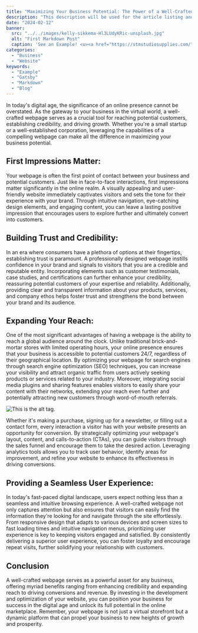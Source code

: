```yaml
---
title: "Maximizing Your Business Potential: The Power of a Well-Crafted Webpage."
description: "This description will be used for the article listing and search results on Google."
date: "2024-02-12"
banner:
  src: "../../images/kelly-sikkema-Hl3LUdyKRic-unsplash.jpg"
  alt: "First Markdown Post"
  caption: 'See an Example! <u><a href="https://stmstudiosupplies.com/">STM studio supplies</a></u>'
categories:
  - "Business"
  - "Website"
keywords:
  - "Example"
  - "Gatsby"
  - "Markdown"
  - "Blog"
---
```



In today's digital age, the significance of an online presence cannot be overstated. As the gateway to your business in the virtual world, a well-crafted webpage serves as a crucial tool for reaching potential customers, establishing credibility, and driving growth. Whether you're a small startup or a well-established corporation, leveraging the capabilities of a compelling webpage can make all the difference in maximizing your business potential.

## First Impressions Matter:

Your webpage is often the first point of contact between your business and potential customers. Just like in face-to-face interactions, first impressions matter significantly in the online realm. A visually appealing and user-friendly website immediately captivates visitors and sets the tone for their experience with your brand. Through intuitive navigation, eye-catching design elements, and engaging content, you can leave a lasting positive impression that encourages users to explore further and ultimately convert into customers.

## Building Trust and Credibility:

In an era where consumers have a plethora of options at their fingertips, establishing trust is paramount. A professionally designed webpage instills confidence in your brand and signals to visitors that you are a credible and reputable entity. Incorporating elements such as customer testimonials, case studies, and certifications can further enhance your credibility, reassuring potential customers of your expertise and reliability. Additionally, providing clear and transparent information about your products, services, and company ethos helps foster trust and strengthens the bond between your brand and its audience.

## Expanding Your Reach:

One of the most significant advantages of having a webpage is the ability to reach a global audience around the clock. Unlike traditional brick-and-mortar stores with limited operating hours, your online presence ensures that your business is accessible to potential customers 24/7, regardless of their geographical location. By optimizing your webpage for search engines through search engine optimization (SEO) techniques, you can increase your visibility and attract organic traffic from users actively seeking products or services related to your industry. Moreover, integrating social media plugins and sharing features enables visitors to easily share your content with their networks, extending your reach even further and potentially attracting new customers through word-of-mouth referrals.

![This is the alt tag.](../../images/charles-deluvio-DgoyKNgPiFQ-unsplash.jpg)

Whether it's making a purchase, signing up for a newsletter, or filling out a contact form, every interaction a visitor has with your website presents an opportunity for conversion. By strategically optimizing your webpage's layout, content, and calls-to-action (CTAs), you can guide visitors through the sales funnel and encourage them to take the desired action. Leveraging analytics tools allows you to track user behavior, identify areas for improvement, and refine your website to enhance its effectiveness in driving conversions.

## Providing a Seamless User Experience:

In today's fast-paced digital landscape, users expect nothing less than a seamless and intuitive browsing experience. A well-crafted webpage not only captures attention but also ensures that visitors can easily find the information they're looking for and navigate through the site effortlessly. From responsive design that adapts to various devices and screen sizes to fast loading times and intuitive navigation menus, prioritizing user experience is key to keeping visitors engaged and satisfied. By consistently delivering a superior user experience, you can foster loyalty and encourage repeat visits, further solidifying your relationship with customers.

## Conclusion

A well-crafted webpage serves as a powerful asset for any business, offering myriad benefits ranging from enhancing credibility and expanding reach to driving conversions and revenue. By investing in the development and optimization of your website, you can position your business for success in the digital age and unlock its full potential in the online marketplace. Remember, your webpage is not just a virtual storefront but a dynamic platform that can propel your business to new heights of growth and prosperity.